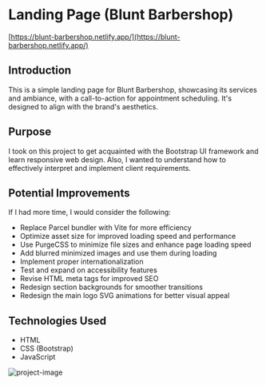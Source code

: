 # Landing Page (Blunt Barbershop)
[https://blunt-barbershop.netlify.app/](https://blunt-barbershop.netlify.app/)
## Introduction
This is a simple landing page for Blunt Barbershop, showcasing its services and ambiance, with a call-to-action for appointment scheduling. It's designed to align with the brand's aesthetics.

## Purpose
I took on this project to get acquainted with the Bootstrap UI framework and learn responsive web design. Also, I wanted to understand how to effectively interpret and implement client requirements.

## Potential Improvements
If I had more time, I would consider the following:
- Replace Parcel bundler with Vite for more efficiency
- Optimize asset size for improved loading speed and performance
- Use PurgeCSS to minimize file sizes and enhance page loading speed
- Add blurred minimized images and use them during loading
- Implement proper internationalization
- Test and expand on accessibility features
- Revise HTML meta tags for improved SEO
- Redesign section backgrounds for smoother transitions
- Redesign the main logo SVG animations for better visual appeal

## Technologies Used
- HTML
- CSS (Bootstrap)
- JavaScript

![project-image](https://res.cloudinary.com/dgjfea9cb/image/upload/v1698219866/client-bluntcuts_aqbleb.png)

